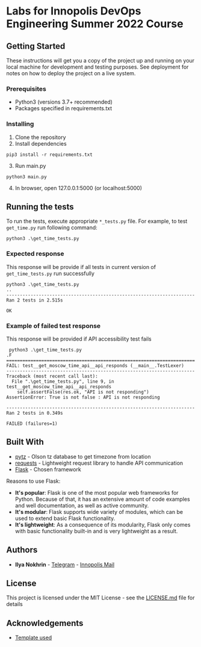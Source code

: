 # Labs for Innopolis DevOps Engineering Summer 2022 Course

## Getting Started

These instructions will get you a copy of the project up and running on your local machine for development and testing purposes. See deployment for notes on how to deploy the project on a live system.

### Prerequisites

* Python3 (versions 3.7+ recommended)
* Packages specified in requirements.txt

### Installing

1. Clone the repository
2. Install dependencies

```
pip3 install -r requirements.txt
```

3. Run main.py

```
python3 main.py
```

4. In browser, open 127.0.0.1:5000 (or localhost:5000)

## Running the tests

To run the tests, execute appropriate `*_tests.py` file. For example, to test `get_time.py` run following command:

```
python3 .\get_time_tests.py
```

### Expected response

This response will be provide if all tests in current version of `get_time_tests.py` run successfully

```
python3 .\get_time_tests.py
..
----------------------------------------------------------------------
Ran 2 tests in 2.515s

OK
```

### Example of failed test response

This response will be provided if API accessibility test fails

```
 python3 .\get_time_tests.py
.F
======================================================================
FAIL: test__get_moscow_time_api__api_responds (__main__.TestLexer)
----------------------------------------------------------------------
Traceback (most recent call last):
  File ".\get_time_tests.py", line 9, in test__get_moscow_time_api__api_responds
    self.assertFalse(res.ok, "API is not responding")
AssertionError: True is not false : API is not responding

----------------------------------------------------------------------
Ran 2 tests in 0.349s

FAILED (failures=1)
```

## Built With

* [pytz](https://pypi.org/project/pytz/) - Olson tz database to get timezone from location
* [requests](https://requests.readthedocs.io/en/master/) - Lightweight request library to handle API communication
* [Flask](https://flask.palletsprojects.com/en/2.1.x/) - Chosen framework

Reasons to use Flask:

* **It's popular**: Flask is one of the most popular web frameworks for Python. Because of that, it has an extensive amount of code examples and well documentation, as well as active community.
* **It's modular**: Flask supports wide variety of modules, which can be used to extend basic Flask functionality.
* **It's lightweight**: As a consequence of its modularity, Flask only comes with basic functionality built-in and is very lightweight as a result.

## Authors

* **Ilya Nokhrin** - [Telegram](https://t.me/IlyaNokhrin) - [Innopolis Mail](mailto:i.nokhrin@innopolis.university)

## License

This project is licensed under the MIT License - see the [LICENSE.md](LICENSE.md) file for details

## Acknowledgements

* [Template used](https://gist.github.com/PurpleBooth/109311bb0361f32d87a2)